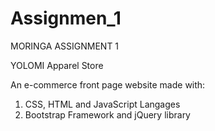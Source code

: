 # Assignmen_1
MORINGA ASSIGNMENT 1

YOLOMI
Apparel Store

An e-commerce front page website made with:

1) CSS, HTML and JavaScript Langages
2) Bootstrap Framework and jQuery library
